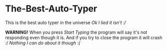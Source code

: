 # The-Best-Auto-Typer
 This is the best auto typer in the universe
*Ok I lied it isn't :/*

**WARNING!**
When you press *Start Typing* the program will say it's not responding even though it is.
And if you try to close the program it will crash :/
*Nothing I can do about it though :(*